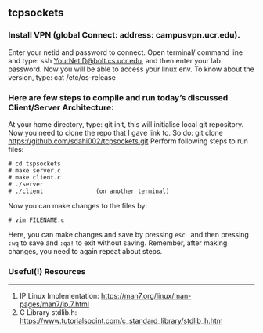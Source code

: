 ## tcpsockets

### Install VPN (global Connect: address: campusvpn.ucr.edu). 
Enter your netid and password to connect.
Open terminal/ command line and type: ssh YourNetID@bolt.cs.ucr.edu, and then enter your lab password.
Now you will be able to access your linux env. To know about the version, type: cat /etc/os-release

### Here are few steps to compile and run today’s discussed Client/Server Architecture:
At your home directory, type: git init, this will initialise local git repository.
Now you need to clone the repo that I gave link to. So do: git clone https://github.com/sdahi002/tcpsockets.git
Perform following steps to run files:
```
# cd tspsockets
# make server.c
# make client.c
# ./server
# ./client               (on another terminal)
```
Now you can make changes to the files by:
```
# vim FILENAME.c 
```
Here, you can make changes and save by pressing `esc `  and then pressing `:wq` to save and `:qa!`  to exit without saving.
Remember, after making changes, you need to again repeat about steps.

### Useful(!) Resources 
--------------------------
1. IP Linux Implementation: https://man7.org/linux/man-pages/man7/ip.7.html
2. C Library stdlib.h: https://www.tutorialspoint.com/c_standard_library/stdlib_h.htm
